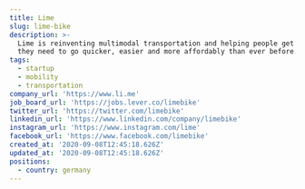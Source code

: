 ```yaml
---
title: Lime
slug: lime-bike
description: >-
  Lime is reinventing multimodal transportation and helping people get where
  they need to go quicker, easier and more affordably than ever before.
tags:
  - startup
  - mobility
  - transportation
company_url: 'https://www.li.me'
job_board_url: 'https://jobs.lever.co/limebike'
twitter_url: 'https://twitter.com/limebike'
linkedin_url: 'https://www.linkedin.com/company/limebike'
instagram_url: 'https://www.instagram.com/lime'
facebook_url: 'https://www.facebook.com/limebike'
created_at: '2020-09-08T12:45:18.626Z'
updated_at: '2020-09-08T12:45:18.626Z'
positions:
  - country: germany
---
```


